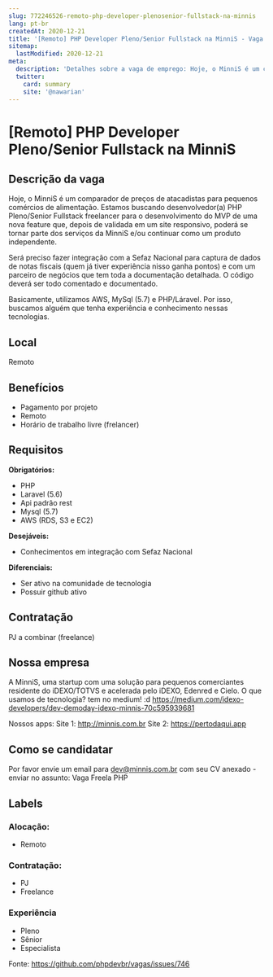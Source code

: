 ```yaml
---
slug: 772246526-remoto-php-developer-plenosenior-fullstack-na-minnis
lang: pt-br
createdAt: 2020-12-21
title: '[Remoto] PHP Developer Pleno/Senior Fullstack na MinniS - Vaga de Emprego'
sitemap:
  lastModified: 2020-12-21
meta:
  description: 'Detalhes sobre a vaga de emprego: Hoje, o MinniS é um comparador de preços de atacadistas para pequenos comércios de alimentação. Estamos buscando desenvolvedor(a) PHP Pleno/Senior Fullstack freelancer para o desenvolvimento do MVP de uma nova feature que, depois de validada em um site responsivo, poderá se tornar parte dos serviços da MinniS e/ou continuar como um produto independente.  Será preciso fazer integração com a Sefaz Nacional para captura de dados de notas fiscais (quem já tiver experiência nisso ganha pontos) e com um parceiro de negócios que tem toda a documentação detalhada. O código deverá ser todo comentado e documentado.  Basicamente, utilizamos AWS, MySql (5.7) e PHP/Láravel. Por isso, buscamos alguém que tenha experiência e conhecimento nessas tecnologias.'
  twitter:
    card: summary
    site: '@nawarian'
---
```


# [Remoto] PHP Developer Pleno/Senior Fullstack na MinniS

## Descrição da vaga

Hoje, o MinniS é um comparador de preços de atacadistas para pequenos comércios de alimentação. Estamos buscando desenvolvedor(a) PHP Pleno/Senior Fullstack freelancer para o desenvolvimento do MVP de uma nova feature que, depois de validada em um site responsivo, poderá se tornar parte dos serviços da MinniS e/ou continuar como um produto independente. 

Será preciso fazer integração com a Sefaz Nacional para captura de dados de notas fiscais (quem já tiver experiência nisso ganha pontos) e com um parceiro de negócios que tem toda a documentação detalhada. O código deverá ser todo comentado e documentado. 

Basicamente, utilizamos AWS, MySql (5.7) e PHP/Láravel. Por isso, buscamos alguém que tenha experiência e conhecimento nessas tecnologias.


## Local

Remoto


## Benefícios

- Pagamento por projeto
- Remoto
- Horário de trabalho livre (frelancer)


## Requisitos

**Obrigatórios:**
- PHP
- Laravel (5.6)
- Api padrão rest
- Mysql (5.7)
- AWS (RDS, S3 e EC2)

**Desejáveis:**
- Conhecimentos em integração com Sefaz Nacional

**Diferenciais:**
- Ser ativo na comunidade de tecnologia
- Possuir github ativo

## Contratação

PJ a combinar (freelance)

## Nossa empresa

A MinniS, uma startup com uma solução para pequenos comerciantes residente do iDEXO/TOTVS e acelerada pelo iDEXO, Edenred e Cielo. O que usamos de tecnologia? tem no medium! :d
https://medium.com/idexo-developers/dev-demoday-idexo-minnis-70c595939681

Nossos apps:
Site 1: http://minnis.com.br
Site 2: https://pertodaqui.app

## Como se candidatar

Por favor envie um email para dev@minnis.com.br com seu CV anexado - enviar no assunto: Vaga Freela PHP

## Labels

<!-- Escolha abaixo, apague as que não fizerem sentido: -->
### Alocação:
- Remoto

### Contratação:
- PJ
- Freelance

### Experiência
- Pleno
- Sênior
- Especialista

Fonte: https://github.com/phpdevbr/vagas/issues/746